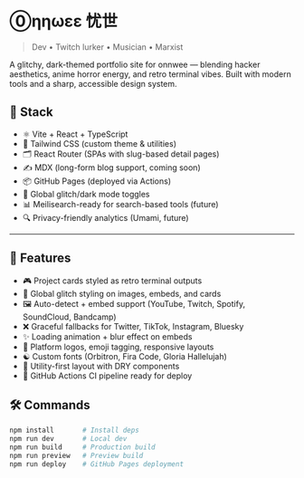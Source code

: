 # ⓪ηηωεε 忧世

> Dev • Twitch lurker • Musician • Marxist

A glitchy, dark-themed portfolio site for onnwee — blending hacker aesthetics, anime horror energy, and retro terminal vibes. Built with modern tools and a sharp, accessible design system.

## 🧩 Stack

- ⚛️ Vite + React + TypeScript
- 🎨 Tailwind CSS (custom theme & utilities)
- 🗂 React Router (SPAs with slug-based detail pages)
- ✍️ MDX (long-form blog support, coming soon)
- 📦 GitHub Pages (deployed via Actions)
- 🧠 Global glitch/dark mode toggles
- 📊 Meilisearch-ready for search-based tools (future)
- 🔍 Privacy-friendly analytics (Umami, future)

---

## 📸 Features

- 🎮 Project cards styled as retro terminal outputs
- 🧬 Global glitch styling on images, embeds, and cards
- 🖼 Auto-detect + embed support (YouTube, Twitch, Spotify, SoundCloud, Bandcamp)
- ❌ Graceful fallbacks for Twitter, TikTok, Instagram, Bluesky
- ✨ Loading animation + blur effect on embeds
- 📎 Platform logos, emoji tagging, responsive layouts
- ☯ Custom fonts (Orbitron, Fira Code, Gloria Hallelujah)
- 🔗 Utility-first layout with DRY components
- 💾 GitHub Actions CI pipeline ready for deploy

## 🛠 Commands

```bash
npm install       # Install deps
npm run dev       # Local dev
npm run build     # Production build
npm run preview   # Preview build
npm run deploy    # GitHub Pages deployment
```
